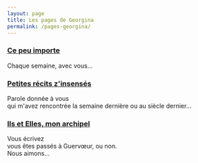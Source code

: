 ```yaml
---
layout: page
title: Les pages de Georgina
permalink: /pages-georgina/
---
```

### [Ce peu importe](2021-02-02-essai-2)
Chaque semaine, avec vous...

### [Petites récits z'insensés](/insenses)
Parole donnée à vous  
qui m'avez rencontrée la semaine dernière ou au siècle dernier...

### [Ils et Elles, mon archipel](/archipel)
Vous écrivez  
vous êtes passés à Guervœur, ou non.  
Nous aimons...
